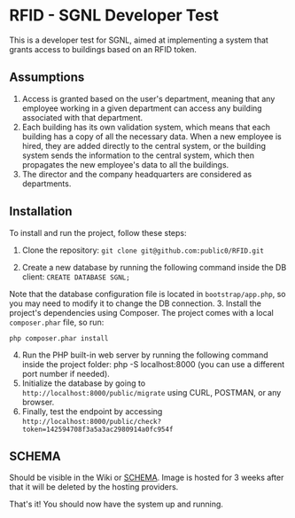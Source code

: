 # RFID - SGNL Developer Test

This is a developer test for SGNL, aimed at implementing a system that grants access to buildings based on an RFID token.

## Assumptions

1. Access is granted based on the user's department, meaning that any employee working in a given department can access any building associated with that department.
2. Each building has its own validation system, which means that each building has a copy of all the necessary data. When a new employee is hired, they are added directly to the central system, or the building system sends the information to the central system, which then propagates the new employee's data to all the buildings.
3. The director and the company headquarters are considered as departments.

## Installation

To install and run the project, follow these steps:

1. Clone the repository: 
```git clone git@github.com:public0/RFID.git```

2. Create a new database by running the following command inside the DB client: 
```CREATE DATABASE SGNL;```

Note that the database configuration file is located in `bootstrap/app.php`, so you may need to modify it to change the DB connection.
3. Install the project's dependencies using Composer. The project comes with a local `composer.phar` file, so run: 

```php composer.phar install```

4. Run the PHP built-in web server by running the following command inside the project folder: 
php -S localhost:8000
(you can use a different port number if needed).
5. Initialize the database by going to `http://localhost:8000/public/migrate` using CURL, POSTMAN, or any browser.
6. Finally, test the endpoint by accessing `http://localhost:8000/public/check?token=142594708f3a5a3ac2980914a0fc954f`

## SCHEMA
Should be visible in the Wiki or <a href="https://github.com/public0/RFID/wiki">SCHEMA</a>. Image is hosted for 3 weeks after that it will be deleted by the hosting providers.

That's it! You should now have the system up and running.
